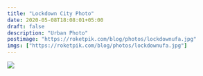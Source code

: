 ```yaml
---
title: "Lockdown City Photo"
date: 2020-05-08T18:08:01+05:00
draft: false
description: "Urban Photo"
postimage: "https://roketpik.com/blog/photos/lockdownufa.jpg"
imgs: ["https://roketpik.com/blog/photos/lockdownufa.jpg"]
---
```


![](https://roketpik.com/blog/photos/lockdownufa.jpg)